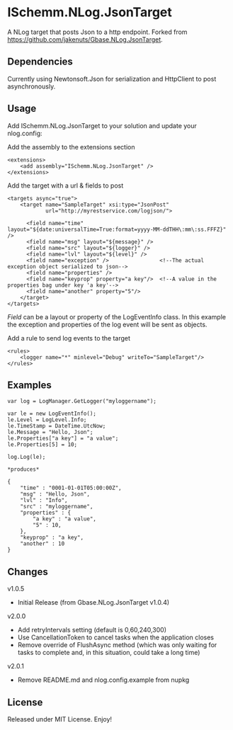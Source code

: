 ISchemm.NLog.JsonTarget
=======================

A NLog target that posts Json to a http endpoint.
Forked from https://github.com/jakenuts/Gbase.NLog.JsonTarget.

Dependencies
------------

Currently using Newtonsoft.Json for serialization and HttpClient to post asynchronously.

Usage
-----

Add ISchemm.NLog.JsonTarget to your solution and update your nlog.config:

Add the assembly to the extensions section

    <extensions>
        <add assembly="ISchemm.NLog.JsonTarget" />
    </extensions>

Add the target with a url & fields to post

    <targets async="true">
        <target name="SampleTarget" xsi:type="JsonPost"
                url="http://myrestservice.com/logjson/">

          <field name="time" layout="${date:universalTime=True:format=yyyy-MM-ddTHH\:mm\:ss.FFFZ}" />
          <field name="msg" layout="${message}" />
          <field name="src" layout="${logger}" />
          <field name="lvl" layout="${level}" />
          <field name="exception" />                <!--The actual exception object serialized to json-->
          <field name="properties" /> 
          <field name="keyprop" property="a key"/>  <!--A value in the properties bag under key 'a key'-->
          <field name="another" property="5"/>  
        </target>
    </targets>

*Field* can be a layout or property of the LogEventInfo class. In this example the exception and properties
of the log event will be sent as objects.

Add a rule to send log events to the target

    <rules>
        <logger name="*" minlevel="Debug" writeTo="SampleTarget"/>
    </rules>


Examples
--------

    var log = LogManager.GetLogger("myloggername");

    var le = new LogEventInfo();
    le.Level = LogLevel.Info;
    le.TimeStamp = DateTime.UtcNow;
    le.Message = "Hello, Json";
    le.Properties["a key"] = "a value";
    le.Properties[5] = 10;

    log.Log(le);

    *produces*

    { 
        "time" : "0001-01-01T05:00:00Z",
        "msg" : "Hello, Json",
        "lvl" : "Info",
        "src" : "myloggername",
        "properties" : { 
            "a key" : "a value",
            "5" : 10,
        },
        "keyprop" : "a key",
        "another" : 10
    }


Changes
-------

v1.0.5
  - Initial Release (from Gbase.NLog.JsonTarget v1.0.4)

v2.0.0
  - Add retryIntervals setting (default is 0,60,240,300)
  - Use CancellationToken to cancel tasks when the application closes
  - Remove override of FlushAsync method (which was only waiting for tasks to complete and, in this situation, could take a long time)

v2.0.1
  - Remove README.md and nlog.config.example from nupkg

License
--------

Released under MIT License. Enjoy!

